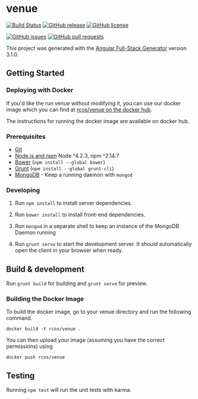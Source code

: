 # venue
[![Build Status](https://travis-ci.org/rcos/venue.svg)](https://travis-ci.org/rcos/venue)
[![GitHub release](https://img.shields.io/github/release/qubyte/rubidium.svg?maxAge=2592000)]() 
[![GitHub license](https://img.shields.io/badge/license-MIT-blue.svg)](https://raw.githubusercontent.com/rcos/venue/dev/LICENSE.md)

[![GitHub issues](https://img.shields.io/github/issues/rcos/venue.svg?maxAge=2592000)]() 
[![GitHub pull requests](https://img.shields.io/github/issues-pr/rcos/venue.svg)]() 

This project was generated with the [Angular Full-Stack Generator](https://github.com/DaftMonk/generator-angular-fullstack) version 3.1.0.

## Getting Started

### Deploying with Docker

If you'd like the run venue without modifying it, you can use our docker image
which you can find at [rcos/venue on the docker hub](https://hub.docker.com/r/rcos/venue/).

The instructions for running the docker image are available on docker hub.

### Prerequisites

- [Git](https://git-scm.com/)
- [Node.js and npm](http://nodejs.org) Node ^4.2.3, npm ^2.14.7
- [Bower](http://bower.io) (`npm install --global bower`)
- [Grunt](http://gruntjs.com/) (`npm install --global grunt-cli`)
- [MongoDB](https://www.mongodb.org/) - Keep a running daemon with `mongod`

### Developing

1. Run `npm install` to install server dependencies.

2. Run `bower install` to install front-end dependencies.

3. Run `mongod` in a separate shell to keep an instance of the MongoDB Daemon running

4. Run `grunt serve` to start the development server. It should automatically open the client in your browser when ready.

## Build & development

Run `grunt build` for building and `grunt serve` for preview.

### Building the Docker Image

To build the docker image, go to your venue directory and run the following
command.

`docker build -t rcos/venue .`

You can then upload your image (assuming you have the correct permissions) using

`docker push rcos/venue`

## Testing

Running `npm test` will run the unit tests with karma.
